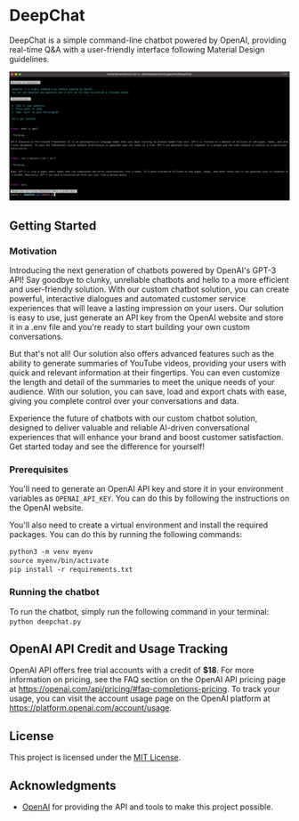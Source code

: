 # DeepChat

DeepChat is a simple command-line chatbot powered by OpenAI, providing real-time Q&A with a user-friendly interface following Material Design guidelines.

![DeepChat Demo](demo.jpg)


## Getting Started
### Motivation
<!-- With ChatGPT, you have access to a powerful conversational AI, but the high traffic can be frustrating. That's why I have created a custom chatbot solution, based on OpenAI's GPT-3 API, to provide a more efficient and stable experience. To get started, all you have to do is generate an API key from the OpenAI website, store it in a .env file, and you can start building your own, custom conversations. From powerful, interactive dialogues to automated customer service, this solution enables you to create valuable and reliable AI-driven conversational experiences. What's more, you can also save, load and export chats with ease, giving you complete control over your conversations and data. -->

Introducing the next generation of chatbots powered by OpenAI's GPT-3 API! Say goodbye to clunky, unreliable chatbots and hello to a more efficient and user-friendly solution. With our custom chatbot solution, you can create powerful, interactive dialogues and automated customer service experiences that will leave a lasting impression on your users. Our solution is easy to use, just generate an API key from the OpenAI website and store it in a .env file and you're ready to start building your own custom conversations.

But that's not all! Our solution also offers advanced features such as the ability to generate summaries of YouTube videos, providing your users with quick and relevant information at their fingertips. You can even customize the length and detail of the summaries to meet the unique needs of your audience. With our solution, you can save, load and export chats with ease, giving you complete control over your conversations and data.

Experience the future of chatbots with our custom chatbot solution, designed to deliver valuable and reliable AI-driven conversational experiences that will enhance your brand and boost customer satisfaction. Get started today and see the difference for yourself!
### Prerequisites

You'll need to generate an OpenAI API key and store it in your environment variables as `OPENAI_API_KEY`. You can do this by following the instructions on the OpenAI website.

You'll also need to create a virtual environment and install the required packages. You can do this by running the following commands:

```
python3 -m venv myenv
source myenv/bin/activate
pip install -r requirements.txt
```

### Running the chatbot

To run the chatbot, simply run the following command in your terminal: `python deepchat.py`

## OpenAI API Credit and Usage Tracking

OpenAI API offers free trial accounts with a credit of <b>$18</b>. For more information on pricing, see the FAQ section on the OpenAI API pricing page at https://openai.com/api/pricing/#faq-completions-pricing. To track your usage, you can visit the account usage page on the OpenAI platform at https://platform.openai.com/account/usage.

## License

This project is licensed under the [MIT License](LICENSE).

## Acknowledgments

- [OpenAI](https://openai.com) for providing the API and tools to make this project possible.


